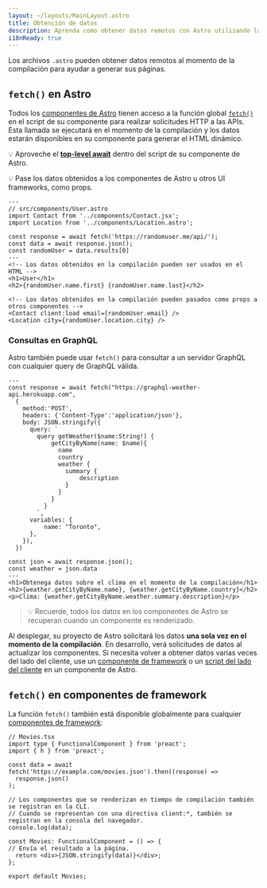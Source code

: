 ```yaml
---
layout: ~/layouts/MainLayout.astro
title: Obtención de datos
description: Aprenda como obtener datos remotos con Astro utilizando la API de fetch.
i18nReady: true
---
```


Los archivos `.astro` pueden obtener datos remotos al momento de la compilación para ayudar a generar sus páginas.

## `fetch()` en Astro

Todos los [componentes de Astro](/es/core-concepts/astro-components/) tienen acceso a la función global [`fetch()`](https://developer.mozilla.org/en-US/docs/Web/API/fetch) en el script de su componente para realizar solicitudes HTTP a las APIs. Esta llamada se ejecutará en el momento de la compilación y los datos estarán disponibles en su componente para generar el HTML dinámico.

💡 Aproveche el [**top-level await**](https://developer.mozilla.org/en-US/docs/Web/JavaScript/Reference/Operators/await#top_level_await) dentro del script de su componente de Astro.

💡 Pase los datos obtenidos a los componentes de Astro u otros UI frameworks, como props.

```astro
---
// src/components/User.astro
import Contact from '../components/Contact.jsx';
import Location from '../components/Location.astro';

const response = await fetch('https://randomuser.me/api/');
const data = await response.json();
const randomUser = data.results[0]
---
<!-- Los datos obtenidos en la compilación pueden ser usados en el HTML -->
<h1>User</h1>
<h2>{randomUser.name.first} {randomUser.name.last}</h2>

<!-- Los datos obtenidos en la compilación pueden pasados como props a otros componentes -->
<Contact client:load email={randomUser.email} />
<Location city={randomUser.location.city} />
```

### Consultas en GraphQL

Astro también puede usar `fetch()` para consultar a un servidor GraphQL con cualquier query de GraphQL válida.

```astro
---
const response = await fetch("https://graphql-weather-api.herokuapp.com",
  {
    method:'POST',
    headers: {'Content-Type':'application/json'},
    body: JSON.stringify({
      query: `
        query getWeather($name:String!) {
            getCityByName(name: $name){
              name
              country
              weather {
                summary {
                    description
                }
              }
            }
          }
        `,
      variables: {
          name: "Toronto",
      },
    }),
  })

const json = await response.json();
const weather = json.data
---
<h1>Obtenega datos sobre el clima en el momento de la compilación</h1>
<h2>{weather.getCityByName.name}, {weather.getCityByName.country}</h2>
<p>Clima: {weather.getCityByName.weather.summary.description}</p>
```

> 💡 Recuerde, todos los datos en los componentes de Astro se recuperan cuando un componente es renderizado.

Al desplegar, su proyecto de Astro solicitará los datos **una sola vez en el momento de la compilación**. En desarrollo, verá solicitudes de datos al actualizar los componentes. Si necesita volver a obtener datos varias veces del lado del cliente, use un [componente de framework](/es/core-concepts/framework-components/) o un [script del lado del cliente](/es/core-concepts/astro-components#client-side-scripts) en un componente de Astro.

## `fetch()` en componentes de framework

La función `fetch()` también está disponible globalmente para cualquier [componentes de framework](/es/core-concepts/framework-components/):

```tsx
// Movies.tsx
import type { FunctionalComponent } from 'preact';
import { h } from 'preact';

const data = await fetch('https://example.com/movies.json').then((response) =>
  response.json()
);

// Los componentes que se renderizan en tiempo de compilación también se registran en la CLI.
// Cuando se representan con una directiva client:*, también se registran en la consola del navegador.
console.log(data);

const Movies: FunctionalComponent = () => {
// Envía el resultado a la página.
  return <div>{JSON.stringify(data)}</div>;
};

export default Movies;
```
